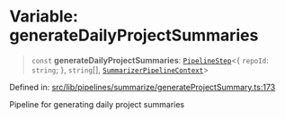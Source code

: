 # Variable: generateDailyProjectSummaries

> `const` **generateDailyProjectSummaries**: [`PipelineStep`](../../../types/type-aliases/PipelineStep.md)\<\{ `repoId`: `string`; \}, `string`[], [`SummarizerPipelineContext`](../../context/interfaces/SummarizerPipelineContext.md)\>

Defined in: [src/lib/pipelines/summarize/generateProjectSummary.ts:173](https://github.com/elizaOS/elizaos.github.io/blob/4810f50019028b92f4f2a0ac31323fd787c7f288/src/lib/pipelines/summarize/generateProjectSummary.ts#L173)

Pipeline for generating daily project summaries
